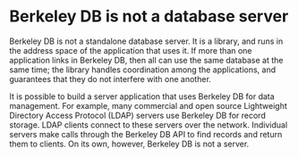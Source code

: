 # Berkeley DB is not a database server

Berkeley DB is not a standalone database server. It is a library, and runs in the address space of the application that uses it. If more than one application links in Berkeley DB, then all can use the same database at the same time; the library handles coordination among the applications, and guarantees that they do not interfere with one another.

It is possible to build a server application that uses Berkeley DB for data management. For example, many commercial and open source Lightweight Directory Access Protocol (LDAP) servers use Berkeley DB for record storage. LDAP clients connect to these servers over the network. Individual servers make calls through the Berkeley DB API to find records and return them to clients. On its own, however, Berkeley DB is not a server.